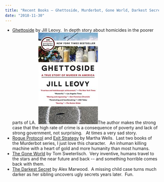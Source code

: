 ```yaml
---
title: "Recent Books — Ghettoside, Murderbot, Gone World, Darkest Secret"
date: "2018-11-30"
---
```


- [Ghettoside](https://www.amazon.com/Ghettoside-True-Story-Murder-America/dp/0385529996) by Jill Leovy.  In depth story about homicides in the poorer parts of LA.  [![](images/51pZtiZBhHL-195x300.jpg)](http://theludwigs.com/2018/11/recent-books-ghettoside-murderbot-gone-world-darkest-secret/51pztizbhhl/)The author makes the strong case that the high rate of crime is a consequence of poverty and lack of strong government, not surprising.   At times a very sad story.
- [Rogue Protocol](https://www.amazon.com/Rogue-Protocol-Murderbot-Martha-Wells-ebook/dp/B0756JSWGL) and [Exit Strategy](https://www.amazon.com/gp/product/B078X1N8VF) by Martha Wells.  Last two books of the Murderbot series, I just love this character.   An inhuman killing machine with a heart of gold and more humanity than most humans.
- [The Gone World](https://www.amazon.com/Gone-World-Tom-Sweterlitsch-ebook/dp/B0722TJN5P) by Tom Sweterlisch.  Very inventive, humans travel to the stars and the near future and back -- and something horrible comes back with them.
- [The Darkest Secret](https://www.amazon.com/Darkest-Secret-Novel-Alex-Marwood-ebook/dp/B0191ZL2LK) by Alex Marwood.  A missing child case turns much darker as her sibling uncovers ugly secrets years later.  Fun.
